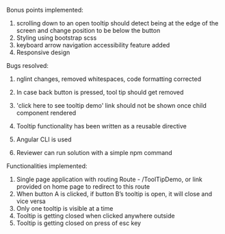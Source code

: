 Bonus points implemented:

1. scrolling down to an open tooltip should detect being at the edge of the screen and change position to be below the button
2. Styling using bootstrap scss
3. keyboard arrow navigation accessibility feature added
4. Responsive design

Bugs resolved:
 1. nglint changes, removed whitespaces, code formatting corrected
 2. In case back button is pressed, tool tip should get removed
 3. 'click here to see tooltip demo' link should not be shown once child component rendered


1. Tooltip functionality has been written as a reusable directive
2. Angular CLI is used
3. Reviewer can run solution with a simple npm command


Functionalities implemented:

1. Single page application with routing
    Route - /ToolTipDemo, or link provided on home page to redirect to this route
2. When button A is clicked, if button B’s tooltip is open, it will close and vice versa 
3. Only one tooltip is visible at a time
4. Tooltip is getting closed when clicked anywhere outside
5. Tooltip is getting closed on press of esc key


 
